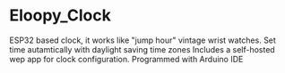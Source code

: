 # Eloopy_Clock
ESP32 based clock, it works like "jump hour" vintage wrist watches.
Set time autamtically with daylight saving time zones
Includes a self-hosted wep app for clock configuration.
Programmed with Arduino IDE
